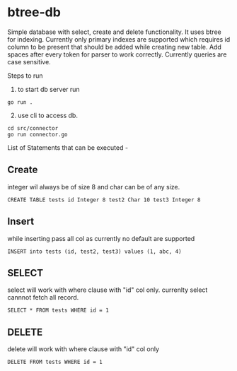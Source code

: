 # btree-db

Simple database with select, create and delete functionality. It uses btree for indexing. Currently only primary indexes are supported which requires id column to be present that should be added while creating new table. Add spaces after every token for parser to work correctly. Currently queries are case sensitive.



Steps to run

1. to start db server run
```
go run .
```
2. use cli to access db.

```
cd src/connector
go run connector.go
```

List of Statements that can be executed - 

## Create 

integer wil always be of size 8 and char can be of any size.


```
CREATE TABLE tests id Integer 8 test2 Char 10 test3 Integer 8
```

## Insert

while inserting pass all col as currently no default are supported

```
INSERT into tests (id, test2, test3) values (1, abc, 4)
```

## SELECT

select will work with where clause with "id" col only. currenlty select cannnot fetch all record.

```
SELECT * FROM tests WHERE id = 1
```

## DELETE 

delete will work with where clause with "id" col only


```
DELETE FROM tests WHERE id = 1
```